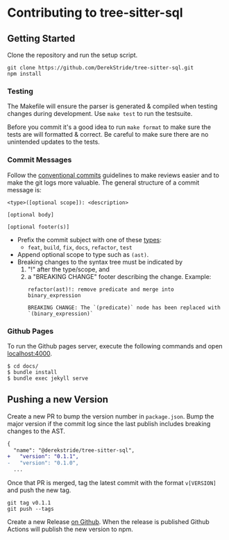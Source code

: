 # Contributing to tree-sitter-sql

## Getting Started

Clone the repository and run the setup script.

```
git clone https://github.com/DerekStride/tree-sitter-sql.git
npm install
```

### Testing

The Makefile will ensure the parser is generated & compiled when testing changes during development. Use `make test` to
run the testsuite.

Before you commit it's a good idea to run `make format` to make sure the tests are will formatted & correct. Be careful
to make sure there are no unintended updates to the tests.

### Commit Messages

Follow the [conventional commits](https://www.conventionalcommits.org/en/v1.0.0/) guidelines to make reviews easier and
to make the git logs more valuable. The general structure of a commit message is:

```
<type>([optional scope]): <description>

[optional body]

[optional footer(s)]
```

- Prefix the commit subject with one of these
  [types](https://github.com/commitizen/conventional-commit-types/blob/master/index.json):
    - `feat`, `build`, `fix`, `docs`, `refactor`, `test`
- Append optional scope to type such as `(ast)`.
- Breaking changes to the syntax tree must be indicated by
    1. "!" after the type/scope, and
    2. a "BREAKING CHANGE" footer describing the change.
       Example:
       ```
       refactor(ast)!: remove predicate and merge into binary_expression

       BREAKING CHANGE: The `(predicate)` node has been replaced with `(binary_expression)`
       ```

### Github Pages

To run the Github pages server, execute the following commands and open [localhost:4000](http://localhost:4000).

```
$ cd docs/
$ bundle install
$ bundle exec jekyll serve
```

## Pushing a new Version

Create a new PR to bump the version number in `package.json`. Bump the major version if the commit log since the last
publish includes breaking changes to the AST.

```diff
{
  "name": "@derekstride/tree-sitter-sql",
+   "version": "0.1.1",
-   "version": "0.1.0",
  ...
```

Once that PR is merged, tag the latest commit with the format `v[VERSION]` and push the new tag.

```
git tag v0.1.1
git push --tags
```

Create a new Release [on Github](https://github.com/DerekStride/tree-sitter-sql/releases). When the release is
published Github Actions will publish the new version to npm.
